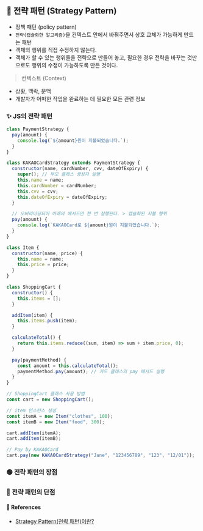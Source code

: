 ## 🌟 전략 패턴 (Strategy Pattern)

- 정책 패턴 (policy pattern)
- `전략(캡슐화한 알고리즘)`을 컨텍스트 안에서 바꿔주면서 상호 교체가 가능하게 만드는 패턴
- 객체의 행위를 직접 수정하지 않는다.
- 객체가 할 수 있는 행위들을 전략으로 만들어 놓고, 필요한 경우 전략을 바꾸는 것만으로도 행위의 수정이 가능하도록 만든 것이다.

> 컨텍스트 (Context)

- 상황, 맥락, 문맥
- 개발자가 어떠한 작업을 완료하는 데 필요한 모든 관련 정보

### ✨ JS의 전략 패턴

```js
class PaymentStrategy {
  pay(amount) {
    console.log(`${amount}원이 지불되었습니다.`);
  }
}

class KAKAOCardStrategy extends PaymentStrategy {
  constructor(name, cardNumber, cvv, dateOfExpiry) {
    super(); // 부모 클래스 생성자 실행
    this.name = name;
    this.cardNumber = cardNumber;
    this.cvv = cvv;
    this.dateOfExpiry = dateOfExpiry;
  }

  // 오버라이딩되어 아래의 메서드만 한 번 실행된다. > 캡슐화된 지불 행위
  pay(amount) {
    console.log(`KAKAOCard로 ${amount}원이 지불되었습니다.`);
  }
}

class Item {
  constructor(name, price) {
    this.name = name;
    this.price = price;
  }
}

class ShoppingCart {
  constructor() {
    this.items = [];
  }

  addItem(item) {
    this.items.push(item);
  }

  calculateTotal() {
    return this.items.reduce((sum, item) => sum + item.price, 0);
  }

  pay(paymentMethod) {
    const amount = this.calculateTotal();
    paymentMethod.pay(amount); // 카드 클래스의 pay 매서드 실행
  }
}

// ShoppingCart 클래스 사용 방법
const cart = new ShoppingCart();

// item 인스턴스 생성
const itemA = new Item("clothes", 100);
const itemB = new Item("food", 300);

cart.addItem(itemA);
cart.addItem(itemB);

// Pay by KAKAOCard
cart.pay(new KAKAOCardStrategy("Jane", "123456789", "123", "12/01"));
```

### 🟢 전략 패턴의 장점

### 🔴 전략 패턴의 단점

#### 🔎 References

- [Strategy Pattern(전략 패턴)이란?](https://ssdragon.tistory.com/140)
